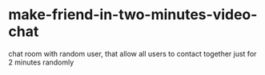 # make-friend-in-two-minutes-video-chat
chat room with random user, that allow all users to contact together just for 2 minutes randomly
